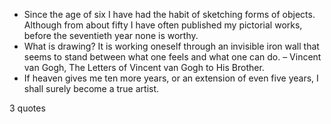  - Since the age of six I have had the habit of sketching forms of objects. Although from about fifty I have often published my pictorial works, before the seventieth year none is worthy.
 - What is drawing? It is working oneself through an invisible iron wall that seems to stand between what one feels and what one can do. – Vincent van Gogh, The Letters of Vincent van Gogh to His Brother.
 - If heaven gives me ten more years, or an extension of even five years, I shall surely become a true artist.

3 quotes